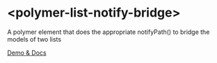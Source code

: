 # \<polymer-list-notify-bridge\>

A polymer element that does the appropriate notifyPath() to bridge the models of two lists

[Demo & Docs](https://greasidis.github.io/polymer-list-notify-bridge)
